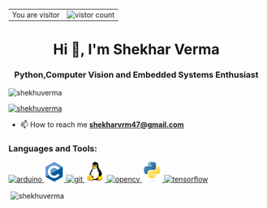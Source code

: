 <table>
  <tr>
    <td>You are visitor</td>
    <td><img src="https://profile-counter.glitch.me/shekhuverma/count.svg" alt="vistor count" height="50" /></td>
  </tr>
</table>
<h1 align="center">Hi 👋, I'm Shekhar Verma</h1>
<h3 align="center">Python,Computer Vision and Embedded Systems Enthusiast</h3>

<p align="left"> <img src="https://komarev.com/ghpvc/?username=shekhuverma&label=Profile%20views&color=0e75b6&style=flat" alt="shekhuverma" /> </p>

<p align="left"> <a href="https://github.com/ryo-ma/github-profile-trophy"><img src="https://github-profile-trophy.vercel.app/?username=shekhuverma" alt="shekhuverma" /></a> </p>

- 📫 How to reach me **shekharvrm47@gmail.com**


<h3 align="left">Languages and Tools:</h3>
<p align="left"> <a href="https://www.arduino.cc/" target="_blank"> <img src="https://cdn.worldvectorlogo.com/logos/arduino-1.svg" alt="arduino" width="40" height="40"/> </a> <a href="https://www.cprogramming.com/" target="_blank"> <img src="https://raw.githubusercontent.com/devicons/devicon/master/icons/c/c-original.svg" alt="c" width="40" height="40"/> </a> <a href="https://git-scm.com/" target="_blank"> <img src="https://www.vectorlogo.zone/logos/git-scm/git-scm-icon.svg" alt="git" width="40" height="40"/> </a> <a href="https://www.linux.org/" target="_blank"> <img src="https://raw.githubusercontent.com/devicons/devicon/master/icons/linux/linux-original.svg" alt="linux" width="40" height="40"/> </a> <a href="https://opencv.org/" target="_blank"> <img src="https://www.vectorlogo.zone/logos/opencv/opencv-icon.svg" alt="opencv" width="40" height="40"/> </a> <a href="https://www.python.org" target="_blank"> <img src="https://raw.githubusercontent.com/devicons/devicon/master/icons/python/python-original.svg" alt="python" width="40" height="40"/> </a> <a href="https://www.tensorflow.org" target="_blank"> <img src="https://www.vectorlogo.zone/logos/tensorflow/tensorflow-icon.svg" alt="tensorflow" width="40" height="40"/> </a> </p>

<p>&nbsp;<img align="center" src="https://github-readme-stats.vercel.app/api?username=shekhuverma&show_icons=true&locale=en" alt="shekhuverma" /></p>
